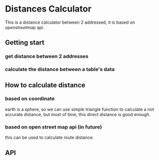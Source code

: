 # Distances Calculator

This is a distance calculator between 2 addressed, it is based on 
*openstreetmap* api.

## Getting start
### get distance between 2 addresses


### calculate the distance between a table's data

## How to calculate distance
### based on coordinate
earth is a sphere, so we can use simple triangle function to 
calculate a not accurate distance, but most of time, 
this direct distance is good enough.

### based on open street map api (in future)
this can be used to calculate route distance.

## API
